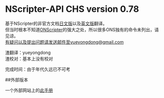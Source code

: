 NScripter-API CHS version 0.78
==============

基于NScripter的非官方文档[日文版](http://senzogawa.s90.xrea.com/reference/NScrAPI.html)以及[英文版](http://unclemion.com/onscripter/api/NScrAPI.xml)翻译。    
但当时根本不知道[ONScripter](https://onscripter.osdn.jp/onscripter.html)的强大之处，所以很多ONS独有的命令未列出，请见谅。     
有疑问以及提出问题请发送邮件至yueyongdong@gmail.com     

渣翻译：yueyongdong    
渣校对：基本上没有校对        

完成时间：由于年代久远已不可考

##外部版本

一个外部网站上的[此手册](http://chenhai.net/NScrAPI_CHS_v0.78.html "有问题请发送邮件")

